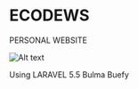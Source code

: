 # ECODEWS 
PERSONAL WEBSITE

![Alt text](/../ecodews/public/images/logo.png?raw=true "ECODEWS logo")

Using
LARAVEL 5.5
Bulma
Buefy
